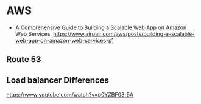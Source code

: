 # AWS

* A Comprehensive Guide to Building a Scalable Web App on Amazon Web Services: https://www.airpair.com/aws/posts/building-a-scalable-web-app-on-amazon-web-services-p1

## Route 53

## Load balancer Differences
https://www.youtube.com/watch?v=p0YZBF03r5A
